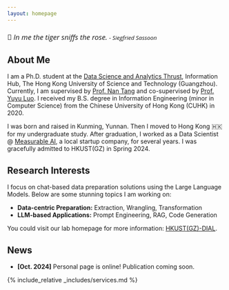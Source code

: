```yaml
---
layout: homepage
---
```


<div style="font-family: 'Open Sans', sans-serif; font-size: 1.2em; font-weight: normal; font-style: italic; margin: 20px 0;">
    <p>🌟 In me the tiger sniffs the rose. <span style="font-size: 0.8em;">- Siegfried Sassoon</span></p>
    <!-- <p>心有猛虎 细嗅蔷薇<span style="font-size: 0.8em;"> - 西格里夫·萨松</span></p> -->
</div>


## About Me

I am a Ph.D. student at the [Data Science and Analytics Thrust](https://dsa.hkust-gz.edu.cn/), Information Hub, The Hong Kong University of Science and Technology (Guangzhou). 
Currently, I am supervised by [Prof. Nan Tang](https://nantang.github.io/) and co-supervised by [Prof. Yuyu Luo](https://luoyuyu.vip/).
I received my B.S. degree in Information Engineering (minor in Computer Science) from the Chinese University of Hong Kong (CUHK) in 2020.

I was born and raised in Kunming, Yunnan. Then I moved to Hong Kong 🇭🇰 for my undergraduate study. After graduation, I worked as a Data Scientist @ [Measurable AI](https://measurable.ai/en-US/), a local startup company, for several years. I was gracefully admitted to HKUST(GZ) in Spring 2024.

## Research Interests
I focus on chat-based data preparation solutions using the Large Language Models. Below are some stunning topics I am working on:
- **Data-centric Preparation:** Extraction, Wrangling, Transformation
- **LLM-based Applications:** Prompt Engineering, RAG, Code Generation

You could visit our lab homepage for more information: [HKUST(GZ)-DIAL](https://github.com/HKUSTDial).

## News
- **[Oct. 2024]** Personal page is online! Publication coming soon.

<!-- - **[Feb. 2020]** Our paper about incremental learning is accepted to CVPR 2020.
- **[Feb. 2020]** We will host the ACM Multimedia Asia 2020 conference in Singapore!
- **[Sept. 2019]** Our paper about few-shot learning is accepted to NeurIPS 2019.
- **[Mar. 2019]** Our paper about few-shot learning is accepted to CVPR 2019. -->

<!-- {% include_relative _includes/publications.md %} -->

{% include_relative _includes/services.md %}